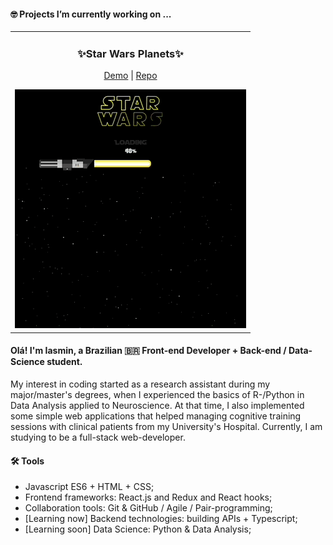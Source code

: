 #### 🤓 Projects I’m currently working on ...

<table>
  <tr>
    <td valign="top">
      <h3 align="center">✨Star Wars Planets✨</h3>
      <p align="center">
        <a href="https://iasmin-br.github.io/Star-Wars-Planets/">Demo</a> |
        <a href="https://github.com/Iasmin-BR/Star-Wars-Planets">Repo</a>
      </p>
      <a href="https://iasmin-br.github.io/Star-Wars-Planets/">
      <img
          src="./images/projects-preview/Starwars-preview.gif"
          alt="Project-preview"
       />
      </a>
    </td>
  </tr>
</table>

#### Olá! I'm Iasmin, a Brazilian 🇧🇷 Front-end Developer + Back-end / Data-Science student.

My interest in coding started as a research assistant during my major/master's degrees, when I experienced the basics of R-/Python in Data Analysis applied to Neuroscience. At that time, I also implemented some simple web applications that helped managing cognitive training sessions with clinical patients from my University's Hospital. Currently, I am studying to be a full-stack web-developer.

#### 🛠️ Tools

* Javascript ES6 + HTML + CSS;
* Frontend frameworks: React.js and Redux and React hooks;
* Collaboration tools: Git & GitHub / Agile / Pair-programming;
* [Learning now] Backend technologies: building APIs + Typescript;
* [Learning soon] Data Science: Python & Data Analysis;
